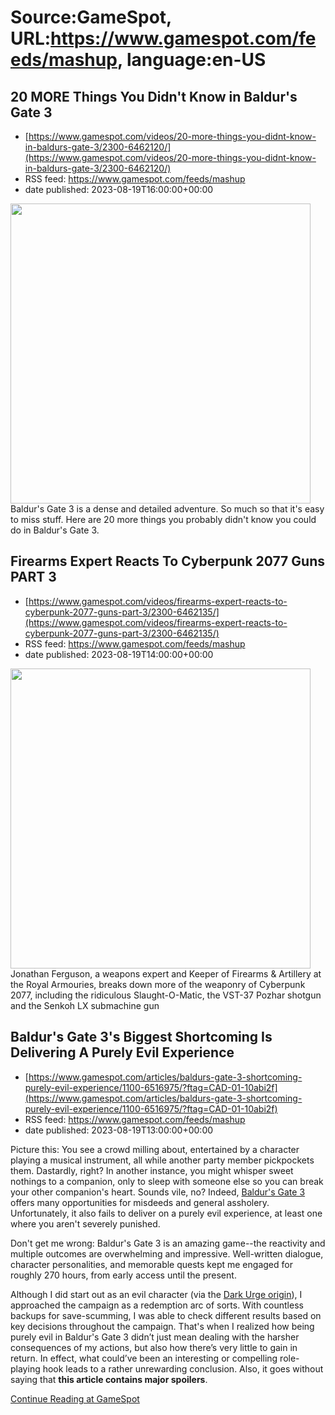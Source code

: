 # Source:GameSpot, URL:https://www.gamespot.com/feeds/mashup, language:en-US

## 20 MORE Things You Didn't Know in Baldur's Gate 3
 - [https://www.gamespot.com/videos/20-more-things-you-didnt-know-in-baldurs-gate-3/2300-6462120/](https://www.gamespot.com/videos/20-more-things-you-didnt-know-in-baldurs-gate-3/2300-6462120/)
 - RSS feed: https://www.gamespot.com/feeds/mashup
 - date published: 2023-08-19T16:00:00+00:00

<img height="480" src="https://www.gamespot.com/a/uploads/square_medium/1823/18237460/4180188-bg3_thingstoknow_site.jpg" width="480" /> Baldur's Gate 3 is a dense and detailed adventure. So much so that it's easy to miss stuff. Here are 20 more things you probably didn't know you could do in Baldur's Gate 3.

## Firearms Expert Reacts To Cyberpunk 2077 Guns PART 3
 - [https://www.gamespot.com/videos/firearms-expert-reacts-to-cyberpunk-2077-guns-part-3/2300-6462135/](https://www.gamespot.com/videos/firearms-expert-reacts-to-cyberpunk-2077-guns-part-3/2300-6462135/)
 - RSS feed: https://www.gamespot.com/feeds/mashup
 - date published: 2023-08-19T14:00:00+00:00

<img height="480" src="https://www.gamespot.com/a/uploads/square_medium/1571/15719603/4180452-cyberpunk_part3_site.jpg" width="480" /> Jonathan Ferguson, a weapons expert and Keeper of Firearms &amp; Artillery at the Royal Armouries, breaks down more of the weaponry of Cyberpunk 2077, including the ridiculous Slaught-O-Matic, the VST-37 Pozhar shotgun and the Senkoh LX submachine gun

## Baldur's Gate 3's Biggest Shortcoming Is Delivering A Purely Evil Experience
 - [https://www.gamespot.com/articles/baldurs-gate-3-shortcoming-purely-evil-experience/1100-6516975/?ftag=CAD-01-10abi2f](https://www.gamespot.com/articles/baldurs-gate-3-shortcoming-purely-evil-experience/1100-6516975/?ftag=CAD-01-10abi2f)
 - RSS feed: https://www.gamespot.com/feeds/mashup
 - date published: 2023-08-19T13:00:00+00:00

<p>Picture this: You see a crowd milling about, entertained by a character playing a musical instrument, all while another party member pickpockets them. Dastardly, right? In another instance, you might whisper sweet nothings to a companion, only to sleep with someone else so you can break your other companion's heart. Sounds vile, no? Indeed, <a href="https://www.gamespot.com/games/baldurs-gate-3/">Baldur's Gate 3</a> offers many opportunities for misdeeds and general assholery. Unfortunately, it also fails to deliver on a purely evil experience, at least one where you aren't severely punished.</p><p dir="ltr">Don't get me wrong: Baldur's Gate 3 is an amazing game--the reactivity and multiple outcomes are overwhelming and impressive. Well-written dialogue, character personalities, and memorable quests kept me engaged for roughly 270 hours, from early access until the present.</p><p dir="ltr">Although I did start out as an evil character (via the <a href="https://www.gamespot.com/articles/baldurs-gate-3-dark-urge-guide/1100-6516503/">Dark Urge origin</a>), I approached the campaign as a redemption arc of sorts. With countless backups for save-scumming, I was able to check different results based on key decisions throughout the campaign. That's when I realized how being purely evil in Baldur's Gate 3 didn’t just mean dealing with the harsher consequences of my actions, but also how there’s very little to gain in return. In effect, what could’ve been an interesting or compelling role-playing hook leads to a rather unrewarding conclusion. Also, it goes without saying that <strong>this article contains major spoilers</strong>.</p><a href="https://www.gamespot.com/articles/baldurs-gate-3-shortcoming-purely-evil-experience/1100-6516975/?ftag=CAD-01-10abi2f/">Continue Reading at GameSpot</a>

